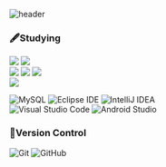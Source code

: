 ![header](https://capsule-render.vercel.app/api?type=waving&color=auto&height=300&section=header&text=KIM%20INGYEOM&fontSize=90)


### 🖋Studying
<p>
 <img src="https://img.shields.io/badge/Spring-6DB33F?style=for-the-badge&logo=Spring&logoColor=white"/>
 <img src="https://img.shields.io/badge/Spring Boot-6DB33F.svg?&style=for-the-badge&logo=Spring Boot&logoColor=white"/>
 
  <br/>
  <img src="https://img.shields.io/badge/java-007396?style=for-the-badge&logo=java&logoColor=white">
  <img src="https://img.shields.io/badge/python-3670A0?style=for-the-badge&logo=python&logoColor=ffdd54"/>
  <img src="https://img.shields.io/badge/Kotlin-0095D5?style=for-the-badge&logo=Kotlin&logoColor=white"/>
  <br/>
 <img src="https://img.shields.io/badge/Swift-F05138?style=for-the-badge&logo=Swift&logoColor=white">

</p>

![MySQL](https://img.shields.io/badge/mysql-4479A1?style=for-the-badge&logo=mysql&logoColor=white)
![Eclipse IDE](https://img.shields.io/badge/Eclipse%20IDE-2C2255.svg?&style=for-the-badge&logo=Eclipse%20IDE&logoColor=white)
![IntelliJ IDEA](https://img.shields.io/badge/IntelliJ%20IDEA-000000.svg?&style=for-the-badge&logo=IntelliJ%20IDEA&logoColor=white)
<br/>
![Visual Studio Code](https://img.shields.io/badge/Visual%20Studio%20Code-007ACC.svg?&style=for-the-badge&logo=Visual%20Studio%20Code&logoColor=white)
![Android Studio](https://img.shields.io/badge/Android%20Studio-3DDC84.svg?style=for-the-badge&logo=android-studio&logoColor=white)

### 🔨Version Control
![Git](https://img.shields.io/badge/git-%23F05033.svg?style=for-the-badge&logo=git&logoColor=white)
![GitHub](https://img.shields.io/badge/github-%23121011.svg?style=for-the-badge&logo=github&logoColor=white)
